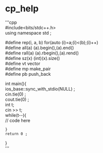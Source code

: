 # cp_help
'''cpp  
#include<bits/stdc++.h>  
using namespace std ;  

#define rep(i, a, b) for(auto (i)=a;(i)<(b);(i)++)  
#define all(a) (a).begin(),(a).end()  
#define rall(a) (a).rbegin(),(a).rend()  
#define sz(x) (int)(x).size()  
#define vt vector  
#define mp make_pair  
#define pb push_back  

int main(){    
    ios_base::sync_with_stdio(NULL) ;    
    cin.tie(0) ;  
    cout.tie(0) ;  
    int t;  
    cin >> t;  
    while(t--){  
        // code here  

    }  
    return 0 ;  
}  
'''
